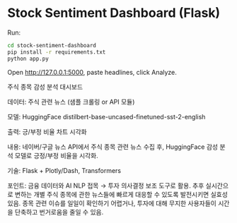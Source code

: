 # Stock Sentiment Dashboard (Flask)
Run:
```bash
cd stock-sentiment-dashboard
pip install -r requirements.txt
python app.py
```
Open http://127.0.0.1:5000, paste headlines, click Analyze.

주식 종목 감성 분석 대시보드

데이터: 주식 관련 뉴스 (샘플 크롤링 or API 모듈)

모델: HuggingFace distilbert-base-uncased-finetuned-sst-2-english

출력: 긍/부정 비율 차트 시각화

내용: 네이버/구글 뉴스 API에서 주식 종목 관련 뉴스 수집 후, HuggingFace 감성 분석 모델로 긍정/부정 비율을 시각화.

기술: Flask + Plotly/Dash, Transformers

포인트: 금융 데이터와 AI NLP 접목 → 투자 의사결정 보조 도구로 활용. 추후 실시간으로 변하는 개별 주식 종목에 관한 뉴스들에 빠르게 대응할 수 있도록 발전시키면 실효성 있음. 종목 관련 이슈를 일일이 확인하기 어렵거나, 투자에 대해 무지한 사용자들이 시간을 단축하고 번거로움을 줄일 수 있음. 

